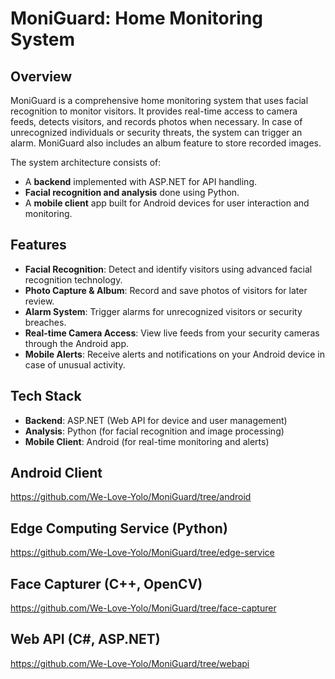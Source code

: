 # MoniGuard: Home Monitoring System

## Overview

MoniGuard is a comprehensive home monitoring system that uses facial recognition to monitor visitors. It provides real-time access to camera feeds, detects visitors, and records photos when necessary. In case of unrecognized individuals or security threats, the system can trigger an alarm. MoniGuard also includes an album feature to store recorded images.

The system architecture consists of:

- A **backend** implemented with ASP.NET for API handling.
- **Facial recognition and analysis** done using Python.
- A **mobile client** app built for Android devices for user interaction and monitoring.

## Features

- **Facial Recognition**: Detect and identify visitors using advanced facial recognition technology.
- **Photo Capture & Album**: Record and save photos of visitors for later review.
- **Alarm System**: Trigger alarms for unrecognized visitors or security breaches.
- **Real-time Camera Access**: View live feeds from your security cameras through the Android app.
- **Mobile Alerts**: Receive alerts and notifications on your Android device in case of unusual activity.

## Tech Stack

- **Backend**: ASP.NET (Web API for device and user management)
- **Analysis**: Python (for facial recognition and image processing)
- **Mobile Client**: Android (for real-time monitoring and alerts)

## Android Client

https://github.com/We-Love-Yolo/MoniGuard/tree/android

## Edge Computing Service (Python)

https://github.com/We-Love-Yolo/MoniGuard/tree/edge-service

## Face Capturer (C++, OpenCV)

https://github.com/We-Love-Yolo/MoniGuard/tree/face-capturer

## Web API (C#, ASP.NET)

https://github.com/We-Love-Yolo/MoniGuard/tree/webapi
